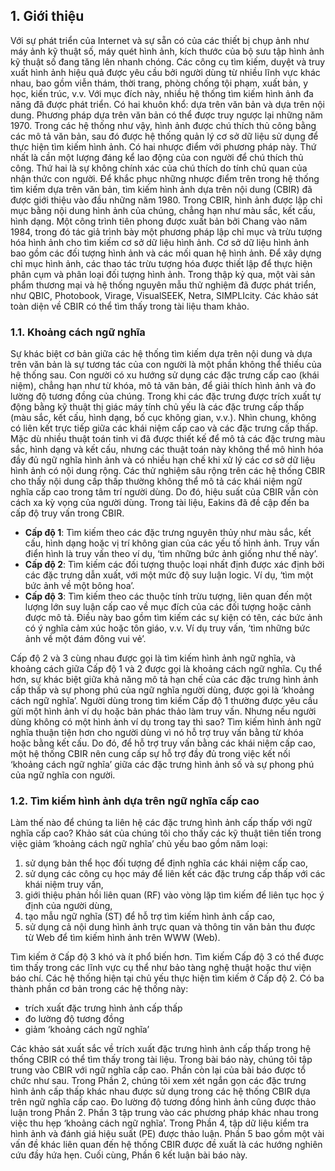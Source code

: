 ## 1. Giới thiệu
  Với sự phát triển của Internet và sự sẵn có của các thiết bị chụp ảnh như máy ảnh kỹ thuật số, máy quét hình ảnh, kích thước của bộ sưu tập hình ảnh kỹ thuật số đang tăng lên nhanh chóng. Các công cụ tìm kiếm, duyệt và truy xuất hình ảnh hiệu quả được yêu cầu bởi người dùng từ nhiều lĩnh vực khác nhau, bao gồm viễn thám, thời trang, phòng chống tội phạm, xuất bản, y học, kiến trúc, v.v. Với mục đích này, nhiều hệ thống tìm kiếm hình ảnh đa năng đã được phát triển. Có hai khuôn khổ: dựa trên văn bản và dựa trên nội dung. Phương pháp dựa trên văn bản có thể được truy ngược lại những năm 1970. Trong các hệ thống như vậy, hình ảnh được chú thích thủ công bằng các mô tả văn bản, sau đó được hệ thống quản lý cơ sở dữ liệu sử dụng để thực hiện tìm kiếm hình ảnh. Có hai nhược điểm với phương pháp này. Thứ nhất là cần một lượng đáng kể lao động của con người để chú thích thủ công. Thứ hai là sự không chính xác của chú thích do tính chủ quan của nhận thức con người. Để khắc phục những nhược điểm trên trong hệ thống tìm kiếm dựa trên văn bản, tìm kiếm hình ảnh dựa trên nội dung (CBIR) đã được giới thiệu vào đầu những năm 1980. Trong CBIR, hình ảnh được lập chỉ mục bằng nội dung hình ảnh của chúng, chẳng hạn như màu sắc, kết cấu, hình dạng. Một công trình tiên phong được xuất bản bởi Chang vào năm 1984, trong đó tác giả trình bày một phương pháp lập chỉ mục và trừu tượng hóa hình ảnh cho tìm kiếm cơ sở dữ liệu hình ảnh. Cơ sở dữ liệu hình ảnh bao gồm các đối tượng hình ảnh và các mối quan hệ hình ảnh. Để xây dựng chỉ mục hình ảnh, các thao tác trừu tượng hóa được thiết lập để thực hiện phân cụm và phân loại đối tượng hình ảnh. Trong thập kỷ qua, một vài sản phẩm thương mại và hệ thống nguyên mẫu thử nghiệm đã được phát triển, như QBIC, Photobook, Virage, VisualSEEK, Netra, SIMPLIcity. Các khảo sát toàn diện về CBIR có thể tìm thấy trong tài liệu tham khảo.

### 1.1. Khoảng cách ngữ nghĩa
Sự khác biệt cơ bản giữa các hệ thống tìm kiếm dựa trên nội dung và dựa trên văn bản là sự tương tác của con người là một phần không thể thiếu của hệ thống sau. Con người có xu hướng sử dụng các đặc trưng cấp cao (khái niệm), chẳng hạn như từ khóa, mô tả văn bản, để giải thích hình ảnh và đo lường độ tương đồng của chúng. Trong khi các đặc trưng được trích xuất tự động bằng kỹ thuật thị giác máy tính chủ yếu là các đặc trưng cấp thấp (màu sắc, kết cấu, hình dạng, bố cục không gian, v.v.). Nhìn chung, không có liên kết trực tiếp giữa các khái niệm cấp cao và các đặc trưng cấp thấp.
Mặc dù nhiều thuật toán tinh vi đã được thiết kế để mô tả các đặc trưng màu sắc, hình dạng và kết cấu, nhưng các thuật toán này không thể mô hình hóa đầy đủ ngữ nghĩa hình ảnh và có nhiều hạn chế khi xử lý các cơ sở dữ liệu hình ảnh có nội dung rộng. Các thử nghiệm sâu rộng trên các hệ thống CBIR cho thấy nội dung cấp thấp thường không thể mô tả các khái niệm ngữ nghĩa cấp cao trong tâm trí người dùng. Do đó, hiệu suất của CBIR vẫn còn cách xa kỳ vọng của người dùng. Trong tài liệu, Eakins đã đề cập đến ba cấp độ truy vấn trong CBIR.
- **Cấp độ 1**: Tìm kiếm theo các đặc trưng nguyên thủy như màu sắc, kết cấu, hình dạng hoặc vị  trí không gian của các yếu tố hình ảnh. Truy vấn điển hình là truy vấn theo ví dụ, ‘tìm những bức ảnh giống như thế này’. 
- **Cấp độ 2**: Tìm kiếm các đối tượng thuộc loại nhất định được xác định bởi các đặc trưng dẫn xuất, với một mức độ suy luận logic. Ví dụ, ‘tìm một bức ảnh về một bông hoa’. 
- **Cấp độ 3**: Tìm kiếm theo các thuộc tính trừu tượng, liên quan đến một lượng lớn suy luận cấp cao về mục đích của các đối tượng hoặc cảnh được mô tả. Điều này bao gồm tìm kiếm các sự kiện có tên, các bức ảnh có ý nghĩa cảm xúc hoặc tôn giáo, v.v. Ví dụ truy vấn, ‘tìm những bức ảnh về một đám đông vui vẻ’.

Cấp độ 2 và 3 cùng nhau được gọi là tìm kiếm hình ảnh ngữ nghĩa, và khoảng cách giữa Cấp độ 1 và 2 được gọi là khoảng cách ngữ nghĩa. Cụ thể hơn, sự khác biệt giữa khả năng mô tả hạn chế của các đặc trưng hình ảnh cấp thấp và sự phong phú của ngữ nghĩa người dùng, được gọi là ‘khoảng cách ngữ nghĩa’. Người dùng trong tìm kiếm Cấp độ 1 thường được yêu cầu gửi một hình ảnh ví dụ hoặc bản phác thảo làm truy vấn. Nhưng nếu người dùng không có một hình ảnh ví dụ trong tay thì sao? Tìm kiếm hình ảnh ngữ nghĩa thuận tiện hơn cho người dùng vì nó hỗ trợ truy vấn bằng từ khóa hoặc bằng kết cấu.
Do đó, để hỗ trợ truy vấn bằng các khái niệm cấp cao, một hệ thống CBIR nên cung cấp sự hỗ trợ đầy đủ trong việc kết nối ‘khoảng cách ngữ nghĩa’ giữa các đặc trưng hình ảnh số và sự phong phú của ngữ nghĩa con người. 

### 1.2. Tìm kiếm hình ảnh dựa trên ngữ nghĩa cấp cao
Làm thế nào để chúng ta liên hệ các đặc trưng hình ảnh cấp thấp với ngữ nghĩa cấp cao? Khảo sát của chúng tôi cho thấy các kỹ thuật tiên tiến trong việc giảm ‘khoảng cách ngữ nghĩa’ chủ yếu bao gồm năm loại: 
1. sử dụng bản thể học đối tượng để định nghĩa các khái niệm cấp cao, 
2. sử dụng các công cụ học máy để liên kết các đặc trưng cấp thấp với các khái niệm truy vấn, 
3. giới thiệu phản hồi liên quan (RF) vào vòng lặp tìm kiếm để liên tục học ý định của người dùng, 
4. tạo mẫu ngữ nghĩa (ST) để hỗ trợ tìm kiếm hình ảnh cấp cao, 
5. sử dụng cả nội dung hình ảnh trực quan và thông tin văn bản thu được từ Web để tìm kiếm hình ảnh trên WWW (Web).

Tìm kiếm ở Cấp độ 3 khó và ít phổ biến hơn. Tìm kiếm Cấp độ 3 có thể được tìm thấy trong các lĩnh vực cụ thể như bảo tàng nghệ thuật hoặc thư viện báo chí. Các hệ thống hiện tại chủ yếu thực hiện tìm kiếm ở Cấp độ 2. Có ba thành phần cơ bản trong các hệ thống này: 
- trích xuất đặc trưng hình ảnh cấp thấp
- đo lường độ tương đồng 
- giảm ‘khoảng cách ngữ nghĩa’

Các khảo sát xuất sắc về trích xuất đặc trưng hình ảnh cấp thấp trong hệ thống CBIR có thể tìm thấy trong tài liệu. Trong bài báo này, chúng tôi tập trung vào CBIR với ngữ nghĩa cấp cao. Phần còn lại của bài báo được tổ chức như sau. Trong Phần 2, chúng tôi xem xét ngắn gọn các đặc trưng hình ảnh cấp thấp khác nhau được sử dụng trong các hệ thống CBIR dựa trên ngữ nghĩa cấp cao. Đo lường độ tương đồng hình ảnh cũng được thảo luận trong Phần 2. Phần 3 tập trung vào các phương pháp khác nhau trong việc thu hẹp ‘khoảng cách ngữ nghĩa’. Trong Phần 4, tập dữ liệu kiểm tra hình ảnh và đánh giá hiệu suất (PE) được thảo luận. Phần 5 bao gồm một vài vấn đề khác liên quan đến hệ thống CBIR được đề xuất là các hướng nghiên cứu đầy hứa hẹn. Cuối cùng, Phần 6 kết luận bài báo này.




